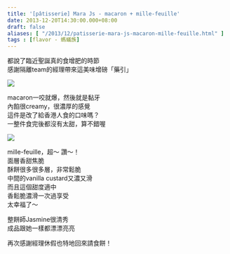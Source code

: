 ```yaml
---
title: '[pâtisserie] Mara Js - macaron + mille-feuille'
date: 2013-12-20T14:30:00.000+08:00
draft: false
aliases: [ "/2013/12/patisserie-mara-js-macaron-mille-feuille.html" ]
tags : [flavor - 螞蟻族]
---
```


都說了臨近聖誕真的食增肥的時節  
感謝隔離team的經理帶來這美味增磅「藥引」  

[![](https://2.bp.blogspot.com/-xQmVkbhGJSs/XCiL0SaSbgI/AAAAAAAADPI/y_cgMPHs17s4HEUP9xvwd1_9n_mEDd4cgCLcBGAs/s640/70.jpg)](https://2.bp.blogspot.com/-xQmVkbhGJSs/XCiL0SaSbgI/AAAAAAAADPI/y_cgMPHs17s4HEUP9xvwd1_9n_mEDd4cgCLcBGAs/s1600/70.jpg)

macaron一咬就爆，然後就是黏牙  
內餡很creamy，很濃厚的感覺  
這件是改了給香港人食的口味嗎？  
一整件食完後都沒有太甜，算不錯喔  

[![](https://1.bp.blogspot.com/-8USYiV_ufqk/XCiL7Wxq-kI/AAAAAAAADPM/DSJpHIwtURktTAzW1xOflhqrpBo8dTsoQCLcBGAs/s640/71.jpg)](https://1.bp.blogspot.com/-8USYiV_ufqk/XCiL7Wxq-kI/AAAAAAAADPM/DSJpHIwtURktTAzW1xOflhqrpBo8dTsoQCLcBGAs/s1600/71.jpg)

mille-feuille，超～ 讚～！  
面層香甜焦脆  
酥餅很多很多層，非常鬆脆  
中間的vanilla custard又濃又滑  
而且這個甜度適中  
香鬆脆濃滑一次過享受  
太幸福了～  
  
  
整餅師Jasmine很清秀  
成品跟她一樣都漂漂亮亮  
  
再次感謝經理休假也特地回來請食餅！